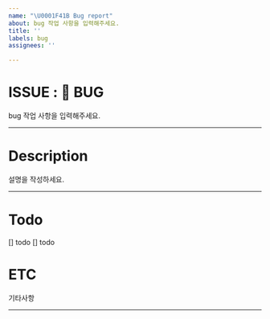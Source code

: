 ```yaml
---
name: "\U0001F41B Bug report"
about: bug 작업 사항을 입력해주세요.
title: ''
labels: bug
assignees: ''

---
```


# ISSUE : :bug: BUG
bug 작업 사항을 입력해주세요.
***
# Description
설명을 작성하세요.
***
# Todo
[] todo
[] todo
# ETC
기타사항
***
